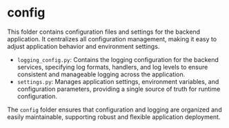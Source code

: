 # config

This folder contains configuration files and settings for the backend application. It centralizes all configuration management, making it easy to adjust application behavior and environment settings.

- `logging_config.py`: Contains the logging configuration for the backend services, specifying log formats, handlers, and log levels to ensure consistent and manageable logging across the application.
- `settings.py`: Manages application settings, environment variables, and configuration parameters, providing a single source of truth for runtime configuration.

The `config` folder ensures that configuration and logging are organized and easily maintainable, supporting robust and flexible application deployment.
